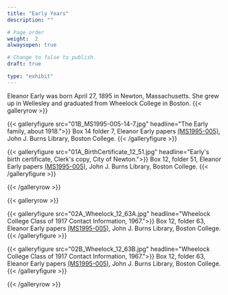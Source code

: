 ```yaml
---
title: "Early Years"
description: ""

# Page order
weight:  2
alwaysopen: true

# Change to false to publish.
draft: true

type: "exhibit"
---
```

Eleanor Early was born April 27, 1895 in Newton, Massachusetts. She grew up in Wellesley and graduated from Wheelock College in Boston.
{{< galleryrow >}}

{{< galleryfigure src="01B_MS1995-005-14-7.jpg"
           headline="The Early family, about 1918.">}} Box 14 folder 7, Eleanor Early papers [(MS1995-005)](https://bc-primo.hosted.exlibrisgroup.com/permalink/f/l6ucgu/ALMA-BC21311150800001021), John J. Burns Library, Boston College.
{{< /galleryfigure >}}

{{< galleryfigure src="01A_BirthCertificate_12_51.jpg"
           headline="Early's birth certificate, Clerk's copy, City of Newton.">}} Box 12, folder 51, Eleanor Early papers [(MS1995-005)](https://bc-primo.hosted.exlibrisgroup.com/permalink/f/l6ucgu/ALMA-BC21311150800001021), John J. Burns Library, Boston College.
{{< /galleryfigure >}}

{{< /galleryrow >}}

{{< galleryrow >}}

{{< galleryfigure src="02A_Wheelock_12_63A.jpg"
           headline="Wheelock College Class of 1917 Contact Information, 1967.">}} Box 12, folder 63, Eleanor Early papers [(MS1995-005)](https://bc-primo.hosted.exlibrisgroup.com/permalink/f/l6ucgu/ALMA-BC21311150800001021), John J. Burns Library, Boston College.
{{< /galleryfigure >}}

{{< galleryfigure src="02B_Wheelock_12_63B.jpg"
           headline="Wheelock College Class of 1917 Contact Information, 1967.">}} Box 12, folder 63, Eleanor Early papers [(MS1995-005)](https://bc-primo.hosted.exlibrisgroup.com/permalink/f/l6ucgu/ALMA-BC21311150800001021), John J. Burns Library, Boston College.
{{< /galleryfigure >}}

{{< /galleryrow >}}